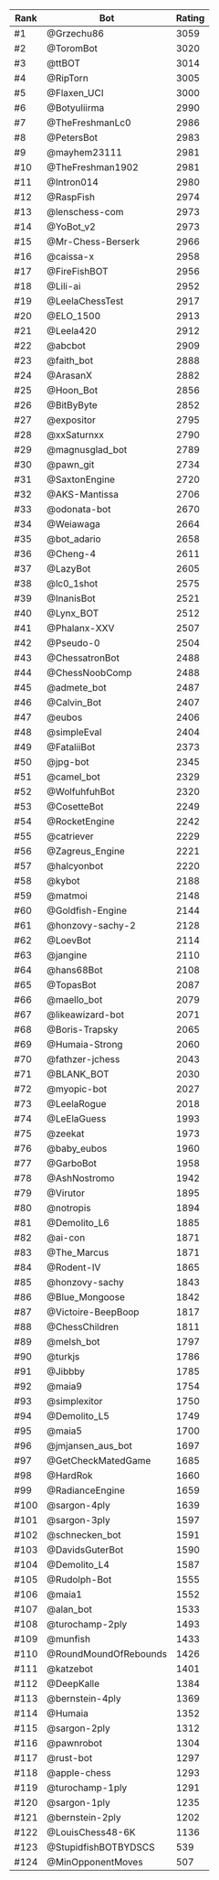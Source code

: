 Rank|Bot|Rating
---|---|---
#1|@Grzechu86|3059
#2|@ToromBot|3020
#3|@ttBOT|3014
#4|@RipTorn|3005
#5|@Flaxen_UCI|3000
#6|@Botyuliirma|2990
#7|@TheFreshmanLc0|2986
#8|@PetersBot|2983
#9|@mayhem23111|2981
#10|@TheFreshman1902|2981
#11|@Intron014|2980
#12|@RaspFish|2974
#13|@lenschess-com|2973
#14|@YoBot_v2|2973
#15|@Mr-Chess-Berserk|2966
#16|@caissa-x|2958
#17|@FireFishBOT|2956
#18|@Lili-ai|2952
#19|@LeelaChessTest|2917
#20|@ELO_1500|2913
#21|@Leela420|2912
#22|@abcbot|2909
#23|@faith_bot|2888
#24|@ArasanX|2882
#25|@Hoon_Bot|2856
#26|@BitByByte|2852
#27|@expositor|2795
#28|@xxSaturnxx|2790
#29|@magnusglad_bot|2789
#30|@pawn_git|2734
#31|@SaxtonEngine|2720
#32|@AKS-Mantissa|2706
#33|@odonata-bot|2670
#34|@Weiawaga|2664
#35|@bot_adario|2658
#36|@Cheng-4|2611
#37|@LazyBot|2605
#38|@lc0_1shot|2575
#39|@InanisBot|2521
#40|@Lynx_BOT|2512
#41|@Phalanx-XXV|2507
#42|@Pseudo-0|2504
#43|@ChessatronBot|2488
#44|@ChessNoobComp|2488
#45|@admete_bot|2487
#46|@Calvin_Bot|2407
#47|@eubos|2406
#48|@simpleEval|2404
#49|@FataliiBot|2373
#50|@jpg-bot|2345
#51|@camel_bot|2329
#52|@WolfuhfuhBot|2320
#53|@CosetteBot|2249
#54|@RocketEngine|2242
#55|@catriever|2229
#56|@Zagreus_Engine|2221
#57|@halcyonbot|2220
#58|@kybot|2188
#59|@matmoi|2148
#60|@Goldfish-Engine|2144
#61|@honzovy-sachy-2|2128
#62|@LoevBot|2114
#63|@jangine|2110
#64|@hans68Bot|2108
#65|@TopasBot|2087
#66|@maello_bot|2079
#67|@likeawizard-bot|2071
#68|@Boris-Trapsky|2065
#69|@Humaia-Strong|2060
#70|@fathzer-jchess|2043
#71|@BLANK_BOT|2030
#72|@myopic-bot|2027
#73|@LeelaRogue|2018
#74|@LeElaGuess|1993
#75|@zeekat|1973
#76|@baby_eubos|1960
#77|@GarboBot|1958
#78|@AshNostromo|1942
#79|@Virutor|1895
#80|@notropis|1894
#81|@Demolito_L6|1885
#82|@ai-con|1871
#83|@The_Marcus|1871
#84|@Rodent-IV|1865
#85|@honzovy-sachy|1843
#86|@Blue_Mongoose|1842
#87|@Victoire-BeepBoop|1817
#88|@ChessChildren|1811
#89|@melsh_bot|1797
#90|@turkjs|1786
#91|@Jibbby|1785
#92|@maia9|1754
#93|@simplexitor|1750
#94|@Demolito_L5|1749
#95|@maia5|1700
#96|@jmjansen_aus_bot|1697
#97|@GetCheckMatedGame|1685
#98|@HardRok|1660
#99|@RadianceEngine|1659
#100|@sargon-4ply|1639
#101|@sargon-3ply|1597
#102|@schnecken_bot|1591
#103|@DavidsGuterBot|1590
#104|@Demolito_L4|1587
#105|@Rudolph-Bot|1555
#106|@maia1|1552
#107|@alan_bot|1533
#108|@turochamp-2ply|1493
#109|@munfish|1433
#110|@RoundMoundOfRebounds|1426
#111|@katzebot|1401
#112|@DeepKalle|1384
#113|@bernstein-4ply|1369
#114|@Humaia|1352
#115|@sargon-2ply|1312
#116|@pawnrobot|1304
#117|@rust-bot|1297
#118|@apple-chess|1293
#119|@turochamp-1ply|1291
#120|@sargon-1ply|1235
#121|@bernstein-2ply|1202
#122|@LouisChess48-6K|1136
#123|@StupidfishBOTBYDSCS|539
#124|@MinOpponentMoves|507
